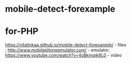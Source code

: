 # mobile-detect-forexample
# for-PHP

https://vitalinkaa.github.io/mobile-detect-forexample/ - files<br>;
http://www.mobilephoneemulator.com/ - emulator;<br>
https://www.youtube.com/watch?v=4sBkmqik6L0 - video


